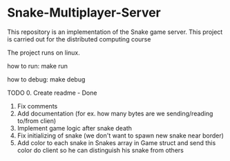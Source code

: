 # Snake-Multiplayer-Server
 This repository is an implementation of the Snake game server. This project is carried out for the distributed computing course

The project runs on linux. 

how to run:
    make run

how to debug:
    make debug

TODO
0. Create readme - Done
1. Fix comments
2. Add documentation (for ex. how many bytes are we sending/reading to/from clien)
3. Implement game logic after snake death
4. Fix initializing of snake (we don't want to spawn new snake near border)
5. Add color to each snake in Snakes array in Game struct and send this color do client so he can distinguish his snake from others
